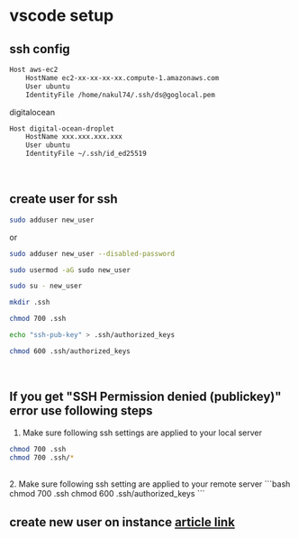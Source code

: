 # vscode setup

## ssh config

```bash
Host aws-ec2
    HostName ec2-xx-xx-xx-xx.compute-1.amazonaws.com
    User ubuntu
    IdentityFile /home/nakul74/.ssh/ds@goglocal.pem
```
digitalocean
```bash
Host digital-ocean-droplet
    HostName xxx.xxx.xxx.xxx
    User ubuntu
    IdentityFile ~/.ssh/id_ed25519
```
</br>

## create user for ssh
```bash
sudo adduser new_user 
```
or
```bash
sudo adduser new_user --disabled-password
```
```bash
sudo usermod -aG sudo new_user
```
```bash
sudo su - new_user
```
```bash
mkdir .ssh
```
```bash
chmod 700 .ssh
```
```bash
echo "ssh-pub-key" > .ssh/authorized_keys
```
```bash
chmod 600 .ssh/authorized_keys
```
</br>

## If you get "SSH Permission denied (publickey)" error use following steps
1. Make sure following ssh settings are applied to your local server
```bash
chmod 700 .ssh
chmod 700 .ssh/*
```
</br>
2. Make sure following ssh setting are applied to your remote server
```bash
chmod 700 .ssh
chmod 600 .ssh/authorized_keys
```
</br>

## create new user on instance [article link](https://github.com/GauriSP10/streamlit_login_auth_ui)
